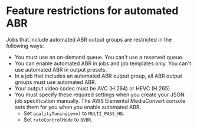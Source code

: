 # Feature restrictions for automated ABR<a name="feature-restrictions-for-automated-abr"></a>

Jobs that include automated ABR output groups are restricted in the following ways:
+ You must use an on\-demand queue\. You can't use a reserved queue\.
+ You can enable automated ABR in jobs and job templates only\. You can't use automated ABR in output presets\.
+ In a job that includes an automated ABR output group, all ABR output groups must use automated ABR\.
+ Your output video codec must be AVC \(H\.264\) or HEVC \(H\.265\)\.
+ You must specify these required settings when you create your JSON job specification manually\. The AWS Elemental MediaConvert console sets them for you when you enable automated ABR\.
  + Set `qualityTuningLevel` to `MULTI_PASS_HQ`\.
  + Set `rateControlMode` to `QVBR`\.